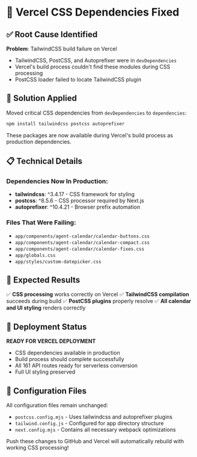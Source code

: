 # 🎨 Vercel CSS Dependencies Fixed

## ✅ Root Cause Identified

**Problem**: TailwindCSS build failure on Vercel
- TailwindCSS, PostCSS, and Autoprefixer were in `devDependencies` 
- Vercel's build process couldn't find these modules during CSS processing
- PostCSS loader failed to locate TailwindCSS plugin

## 🔧 Solution Applied

Moved critical CSS dependencies from `devDependencies` to `dependencies`:

```bash
npm install tailwindcss postcss autoprefixer
```

These packages are now available during Vercel's build process as production dependencies.

## 📋 Technical Details

### Dependencies Now In Production:
- **tailwindcss**: ^3.4.17 - CSS framework for styling
- **postcss**: ^8.5.6 - CSS processor required by Next.js
- **autoprefixer**: ^10.4.21 - Browser prefix automation

### Files That Were Failing:
- `app/components/agent-calendar/calendar-buttons.css`
- `app/components/agent-calendar/calendar-compact.css`
- `app/components/agent-calendar/calendar-fixes.css`
- `app/globals.css`
- `app/styles/custom-datepicker.css`

## 🎯 Expected Results

✅ **CSS processing** works correctly on Vercel
✅ **TailwindCSS compilation** succeeds during build
✅ **PostCSS plugins** properly resolve
✅ **All calendar and UI styling** renders correctly

## 🚀 Deployment Status

**READY FOR VERCEL DEPLOYMENT**
- CSS dependencies available in production
- Build process should complete successfully
- All 161 API routes ready for serverless conversion
- Full UI styling preserved

## 📝 Configuration Files

All configuration files remain unchanged:
- `postcss.config.mjs` - Uses tailwindcss and autoprefixer plugins
- `tailwind.config.js` - Configured for app directory structure
- `next.config.mjs` - Contains all necessary webpack optimizations

Push these changes to GitHub and Vercel will automatically rebuild with working CSS processing!